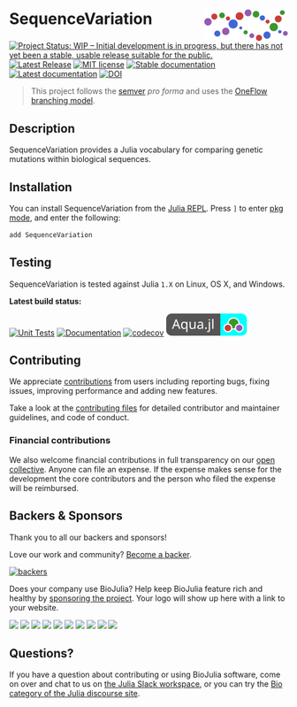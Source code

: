 # <img src="docs/src/assets/logo.png" width="30%" align="right" /> SequenceVariation

[![Project Status: WIP – Initial development is in progress, but there has not yet been a stable, usable release suitable for the public.](https://www.repostatus.org/badges/latest/wip.svg)](https://www.repostatus.org/#wip)
[![Latest Release](https://img.shields.io/github/release/BioJulia/SequenceVariation.jl.svg)](https://github.com/BioJulia/SequenceVariation.jl/releases/latest)
[![MIT license](https://img.shields.io/badge/license-MIT-green.svg)](https://github.com/BioJulia/SequenceVariation.jl/blob/master/LICENSE)
[![Stable documentation](https://img.shields.io/badge/docs-stable-blue.svg)](https://biojulia.github.io/SequenceVariation.jl/stable)
[![Latest documentation](https://img.shields.io/badge/docs-dev-blue.svg)](https://biojulia.github.io/SequenceVariation.jl/dev/)
[![DOI](https://zenodo.org/badge/343847382.svg)](https://zenodo.org/badge/latestdoi/343847382)

> This project follows the [semver](https://semver.org) _pro forma_ and uses the [OneFlow branching model](https://www.endoflineblog.com/oneflow-a-git-branching-model-and-workflow).

## Description

SequenceVariation provides a Julia vocabulary for comparing genetic mutations within biological sequences.

## Installation

You can install SequenceVariation from the [Julia REPL](https://docs.julialang.org/en/v1/manual/getting-started/).
Press `]` to enter [pkg mode](https://docs.julialang.org/en/v1/stdlib/Pkg/), and enter the following:

```julia
add SequenceVariation
```

## Testing

SequenceVariation is tested against Julia `1.X` on Linux, OS X, and Windows.

**Latest build status:**

[![Unit Tests](https://github.com/BioJulia/SequenceVariation.jl/actions/workflows/UnitTests.yml/badge.svg?branch=master)](https://github.com/BioJulia/SequenceVariation.jl/actions/workflows/UnitTests.yml)
[![Documentation](https://github.com/BioJulia/SequenceVariation.jl/workflows/Documentation/badge.svg?branch=master)](https://github.com/BioJulia/SequenceVariation.jl/actions?query=workflow%3ADocumentation+branch%3Amaster)
[![codecov](https://codecov.io/gh/BioJulia/SequenceVariation.jl/branch/master/graph/badge.svg)](https://codecov.io/gh/BioJulia/SequenceVariation.jl)
[![Aqua QA](https://raw.githubusercontent.com/JuliaTesting/Aqua.jl/master/badge.svg)](https://github.com/JuliaTesting/Aqua.jl)

## Contributing

We appreciate [contributions](https://github.com/BioJulia/SequenceVariation.jl/graphs/contributors) from users including reporting bugs, fixing issues, improving performance and adding new features.

Take a look at the [contributing files](https://github.com/BioJulia/Contributing) for detailed contributor and maintainer guidelines, and code of conduct.

### Financial contributions

We also welcome financial contributions in full transparency on our [open collective](https://opencollective.com/biojulia).
Anyone can file an expense.
If the expense makes sense for the development the core contributors and the person who filed the expense will be reimbursed.


## Backers & Sponsors

Thank you to all our backers and sponsors!

Love our work and community? [Become a backer](https://opencollective.com/biojulia#backer).

[![backers](https://opencollective.com/biojulia/backers.svg?width=890)](https://opencollective.com/biojulia#backers)

Does your company use BioJulia?
Help keep BioJulia feature rich and healthy by [sponsoring the project](https://opencollective.com/biojulia#sponsor).
Your logo will show up here with a link to your website.

[![](https://opencollective.com/biojulia/sponsor/0/avatar.svg)](https://opencollective.com/biojulia/sponsor/0/website)
[![](https://opencollective.com/biojulia/sponsor/1/avatar.svg)](https://opencollective.com/biojulia/sponsor/1/website)
[![](https://opencollective.com/biojulia/sponsor/2/avatar.svg)](https://opencollective.com/biojulia/sponsor/2/website)
[![](https://opencollective.com/biojulia/sponsor/3/avatar.svg)](https://opencollective.com/biojulia/sponsor/3/website)
[![](https://opencollective.com/biojulia/sponsor/4/avatar.svg)](https://opencollective.com/biojulia/sponsor/4/website)
[![](https://opencollective.com/biojulia/sponsor/5/avatar.svg)](https://opencollective.com/biojulia/sponsor/5/website)
[![](https://opencollective.com/biojulia/sponsor/6/avatar.svg)](https://opencollective.com/biojulia/sponsor/6/website)
[![](https://opencollective.com/biojulia/sponsor/7/avatar.svg)](https://opencollective.com/biojulia/sponsor/7/website)
[![](https://opencollective.com/biojulia/sponsor/8/avatar.svg)](https://opencollective.com/biojulia/sponsor/8/website)
[![](https://opencollective.com/biojulia/sponsor/9/avatar.svg)](https://opencollective.com/biojulia/sponsor/9/website)


## Questions?

If you have a question about contributing or using BioJulia software, come on over and chat to us on [the Julia Slack workspace](https://julialang.org/slack/), or you can try the [Bio category of the Julia discourse site](https://discourse.julialang.org/c/domain/bio).
